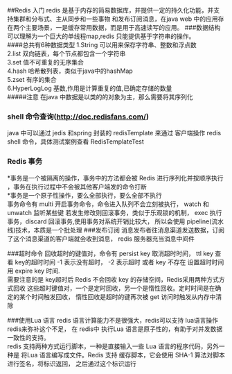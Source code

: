 ##Redis 入门
redis 是基于内存的简易数据库，并提供一定的持久化功能，并支持集群和分布式、主从同步和一些事物
和发布订阅消息，在java web 中的应用存在两个主要场景，一是缓存常用数据，而是用于高速读写的应用。
###数据结构
可以理解为一个巨大的单线程map,redis 只能提供基于字符串的操作。  
####总共有6种数据类型
1.String  可以用来保存字符串、整数和浮点数  
2.list   双向链表，每个节点都包含一个字符串  
3.set  值不可重复的无序集合  
4.hash  哈希散列表，类似于java中的hashMap  
5.zset  有序的集合  
6.HyperLogLog  基数,作用是计算重复的值,已确定存储的数量  
#####注意 在java 中数据是以类的的对象为主，那么需要将其序列化
### shell 命令查询(http://doc.redisfans.com/) 
java 中可以通过 jedis 和spring 封装的 redisTemplate 来通过
客户端操作 redis shell 命令，具体测试案例查看 RedisTemplateTest
### Redis 事务  
*事务是一个被隔离的操作，事务中的方法都会被 Redis 进行序列化并按顺序执行
 ，事务在执行过程中不会被其他客户端发的命令打断  
 *事务是一个原子性操作，要么全部执行，要么全部不执行  
 事务命令有 multi 开启事务命令，命令进入队列不会立刻被执行，
 watch 和 unwatch 监听某些键 若发生修改则回滚事务，类似于乐观锁的机制，
exec 执行事务，discard 回滚事务,使用事务对系统开销比较大，
所以会使用 pipeline(流水线)技术，本质是一个批处理
###发布订阅
消息发布者往消息渠道发送数据，订阅了这个消息渠道的客户端就会收到消息，
redis 服务器充当消息中间件

###超时命令
回收超时的键值对，命令有 persist key 取消超时时间， ttl key 查看 key的超时时间 -1 表示没有超时，
-2 表示超时 或者 key 不存在 设置超时时间用 expire key 时间.  
需要注意的是 key超时后 Redis 不会回收 key 的存储空间，Redis采用两种方式方式回收
这些超时键值对，一个是定时回收，另一个是惰性回收。定时时间是在确定的某个时间触发回收，
惰性回收是超时的键再次被 get 访问时触发从内存中清除

###使用Lua 语言
redis 语言计算能力不是很强大，redis可以支持 lua语言操作 redis来弥补这个不足，
在 redis中 执行Lua 语言是原子性的，有助于对并发数据一致性的支持。  
redis 支持两种方式运行脚本，一种是直接输入一些 Lua 语言的程序代码，另外一种是
将Lua 语言编写成文件。Redis 支持 缓存脚本，它会使用 SHA-1 算法对脚本进行签名，将标识返回，
之后通过这个标识运行  




